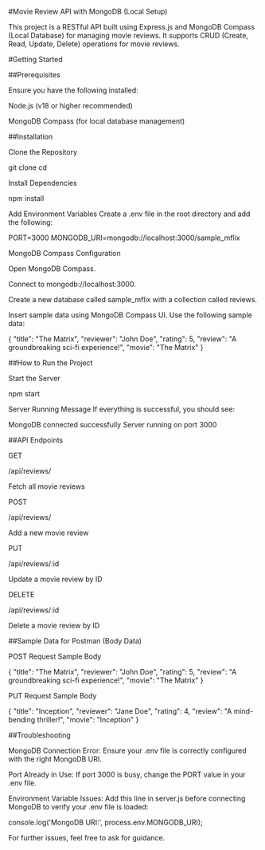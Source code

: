 #Movie Review API with MongoDB (Local Setup)

This project is a RESTful API built using Express.js and MongoDB Compass (Local Database) for managing movie reviews. It supports CRUD (Create, Read, Update, Delete) operations for movie reviews.

#Getting Started

##Prerequisites

Ensure you have the following installed:

Node.js (v18 or higher recommended)

MongoDB Compass (for local database management)


##Installation

Clone the Repository

git clone <repository-url>
cd <project-folder>

Install Dependencies

npm install

Add Environment Variables
Create a .env file in the root directory and add the following:

PORT=3000
MONGODB_URI=mongodb://localhost:3000/sample_mflix

MongoDB Compass Configuration

Open MongoDB Compass.

Connect to mongodb://localhost:3000.

Create a new database called sample_mflix with a collection called reviews.

Insert sample data using MongoDB Compass UI. Use the following sample data:

{
  "title": "The Matrix",
  "reviewer": "John Doe",
  "rating": 5,
  "review": "A groundbreaking sci-fi experience!",
  "movie": "The Matrix"
}

##How to Run the Project

Start the Server

npm start

Server Running Message
If everything is successful, you should see:

MongoDB connected successfully
Server running on port 3000

##API Endpoints


GET

/api/reviews/

Fetch all movie reviews

POST

/api/reviews/

Add a new movie review

PUT

/api/reviews/:id

Update a movie review by ID

DELETE

/api/reviews/:id

Delete a movie review by ID

##Sample Data for Postman (Body Data)

POST Request Sample Body

{
    "title": "The Matrix",
    "reviewer": "John Doe",
    "rating": 5,
    "review": "A groundbreaking sci-fi experience!",
    "movie": "The Matrix"
}

PUT Request Sample Body

{
    "title": "Inception",
    "reviewer": "Jane Doe",
    "rating": 4,
    "review": "A mind-bending thriller!",
    "movie": "Inception"
}



##Troubleshooting

MongoDB Connection Error: Ensure your .env file is correctly configured with the right MongoDB URI.

Port Already in Use: If port 3000 is busy, change the PORT value in your .env file.

Environment Variable Issues: Add this line in server.js before connecting MongoDB to verify your .env file is loaded:

console.log('MongoDB URI:', process.env.MONGODB_URI);

For further issues, feel free to ask for guidance.